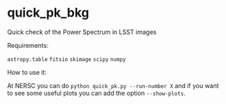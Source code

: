 # quick_pk_bkg
Quick check of the Power Spectrum in LSST images

Requirements:

`astropy.table`
`fitsio`
`skimage`
`scipy`
`numpy`

How to use it:

At NERSC you can do `python quick_pk.py --run-number X` and if you want to see some useful plots you can add the option `--show-plots`.
